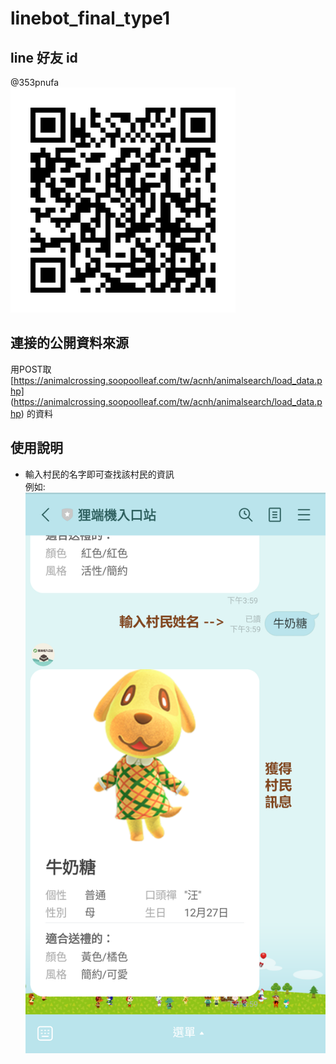 # linebot_final_type1

## line 好友 id
@353pnufa  
![IdQRcode](./imgs/image.png)

## 連接的公開資料來源  
用POST取 [https://animalcrossing.soopoolleaf.com/tw/acnh/animalsearch/load_data.php] (https://animalcrossing.soopoolleaf.com/tw/acnh/animalsearch/load_data.php) 的資料

## 使用說明  
- 輸入村民的名字即可查找該村民的資訊  
例如: 
![botIns](./imgs/linebot_ins.png)